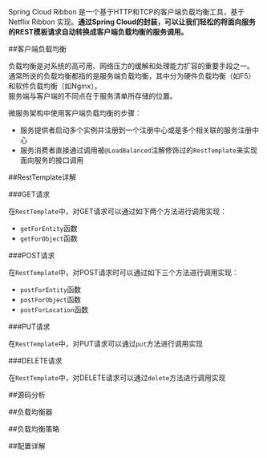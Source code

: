 Spring Cloud Ribbon 是一个基于HTTP和TCP的客户端负载均衡工具，基于Netflix Ribbon 实现。**通过Spring Cloud的封装，可以让我们轻松的将面向服务的REST模板请求自动转换成客户端负载均衡的服务调用。**

##客户端负载均衡

负载均衡是对系统的高可用、网络压力的缓解和处理能力扩容的重要手段之一。  
通常所说的负载均衡都指的是服务端负载均衡，其中分为硬件负载均衡（如F5）和软件负载均衡（如Nginx）。  
服务端与客户端的不同点在于服务清单所存储的位置。

微服务架构中使用客户端负载均衡的步骤：
+ 服务提供者启动多个实例并注册到一个注册中心或是多个相关联的服务注册中心
+ 服务消费者直接通过调用被`@LoadBalanced`注解修饰过的`RestTemplate`来实现面向服务的接口调用

##RestTemplate详解

###GET请求

在`RestTemplate`中，对GET请求可以通过如下两个方法进行调用实现：
+ `getForEntity`函数
+ `getForObject`函数

###POST请求

在`RestTemplate`中，对POST请求时可以通过如下三个方法进行调用实现：
+ `postForEntity`函数
+ `postForObject`函数
+ `postForLocation`函数

###PUT请求

在`RestTemplate`中，对PUT请求可以通过`put`方法进行调用实现

###DELETE请求

在`RestTemplate`中，对DELETE请求可以通过`delete`方法进行调用实现

##源码分析

##负载均衡器

##负载均衡策略

##配置详解









